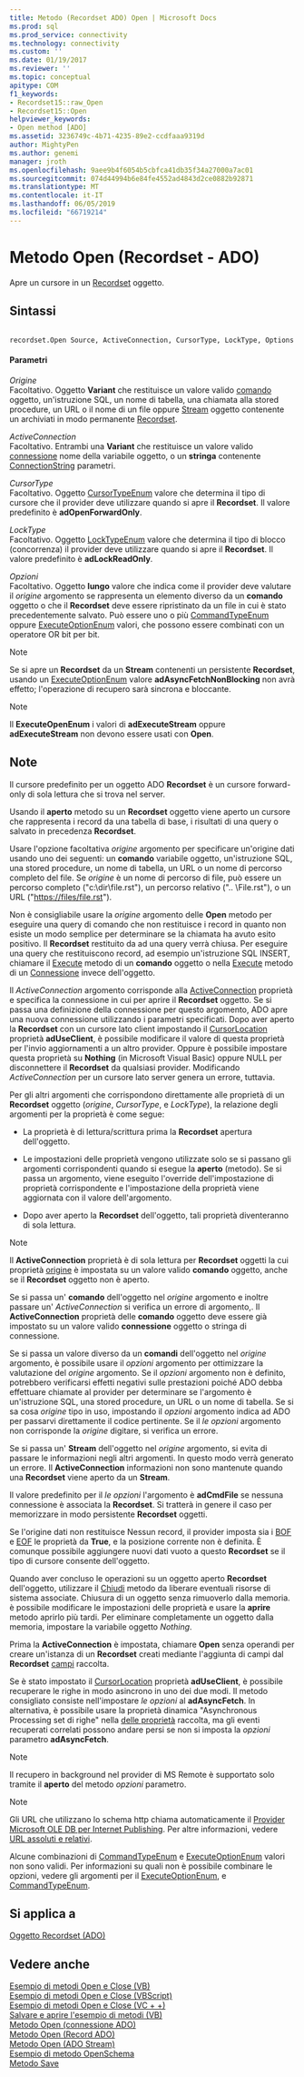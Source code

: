 ```yaml
---
title: Metodo (Recordset ADO) Open | Microsoft Docs
ms.prod: sql
ms.prod_service: connectivity
ms.technology: connectivity
ms.custom: ''
ms.date: 01/19/2017
ms.reviewer: ''
ms.topic: conceptual
apitype: COM
f1_keywords:
- Recordset15::raw_Open
- Recordset15::Open
helpviewer_keywords:
- Open method [ADO]
ms.assetid: 3236749c-4b71-4235-89e2-ccdfaaa9319d
author: MightyPen
ms.author: genemi
manager: jroth
ms.openlocfilehash: 9aee9b4f6054b5cbfca41db35f34a27000a7ac01
ms.sourcegitcommit: 074d44994b6e84fe4552ad4843d2ce0882b92871
ms.translationtype: MT
ms.contentlocale: it-IT
ms.lasthandoff: 06/05/2019
ms.locfileid: "66719214"
---
```

# <a name="open-method-ado-recordset"></a>Metodo Open (Recordset - ADO)
Apre un cursore in un [Recordset](../../../ado/reference/ado-api/recordset-object-ado.md) oggetto.  
  
## <a name="syntax"></a>Sintassi  
  
```  
  
recordset.Open Source, ActiveConnection, CursorType, LockType, Options  
```  
  
#### <a name="parameters"></a>Parametri  
 *Origine*  
 Facoltativo. Oggetto **Variant** che restituisce un valore valido [comando](../../../ado/reference/ado-api/command-object-ado.md) oggetto, un'istruzione SQL, un nome di tabella, una chiamata alla stored procedure, un URL o il nome di un file oppure [Stream](../../../ado/reference/ado-api/stream-object-ado.md) oggetto contenente un archiviati in modo permanente [Recordset](../../../ado/reference/ado-api/recordset-object-ado.md).  
  
 *ActiveConnection*  
 Facoltativo. Entrambi una **Variant** che restituisce un valore valido [connessione](../../../ado/reference/ado-api/connection-object-ado.md) nome della variabile oggetto, o un **stringa** contenente [ConnectionString](../../../ado/reference/ado-api/connectionstring-property-ado.md) parametri.  
  
 *CursorType*  
 Facoltativo. Oggetto [CursorTypeEnum](../../../ado/reference/ado-api/cursortypeenum.md) valore che determina il tipo di cursore che il provider deve utilizzare quando si apre il **Recordset**. Il valore predefinito è **adOpenForwardOnly**.  
  
 *LockType*  
 Facoltativo. Oggetto [LockTypeEnum](../../../ado/reference/ado-api/locktypeenum.md) valore che determina il tipo di blocco (concorrenza) il provider deve utilizzare quando si apre il **Recordset**. Il valore predefinito è **adLockReadOnly**.  
  
 *Opzioni*  
 Facoltativo. Oggetto **lungo** valore che indica come il provider deve valutare il *origine* argomento se rappresenta un elemento diverso da un **comando** oggetto o che il **Recordset** deve essere ripristinato da un file in cui è stato precedentemente salvato. Può essere uno o più [CommandTypeEnum](../../../ado/reference/ado-api/commandtypeenum.md) oppure [ExecuteOptionEnum](../../../ado/reference/ado-api/executeoptionenum.md) valori, che possono essere combinati con un operatore OR bit per bit.  
  
> [!NOTE]
>  Se si apre un **Recordset** da un **Stream** contenenti un persistente **Recordset**, usando un [ExecuteOptionEnum](../../../ado/reference/ado-api/executeoptionenum.md) valore **adAsyncFetchNonBlocking** non avrà effetto; l'operazione di recupero sarà sincrona e bloccante.  
  
> [!NOTE]
>  Il **ExecuteOpenEnum** i valori di **adExecuteStream** oppure **adExecuteStream** non devono essere usati con **Open**.  
  
## <a name="remarks"></a>Note  
 Il cursore predefinito per un oggetto ADO **Recordset** è un cursore forward-only di sola lettura che si trova nel server.  
  
 Usando il **aperto** metodo su un **Recordset** oggetto viene aperto un cursore che rappresenta i record da una tabella di base, i risultati di una query o salvato in precedenza **Recordset**.  
  
 Usare l'opzione facoltativa *origine* argomento per specificare un'origine dati usando uno dei seguenti: un **comando** variabile oggetto, un'istruzione SQL, una stored procedure, un nome di tabella, un URL o un nome di percorso completo del file. Se *origine* è un nome di percorso di file, può essere un percorso completo ("c:\dir\file.rst"), un percorso relativo (".. \File.rst"), o un URL ("<https://files/file.rst>").  
  
 Non è consigliabile usare la *origine* argomento delle **Open** metodo per eseguire una query di comando che non restituisce i record in quanto non esiste un modo semplice per determinare se la chiamata ha avuto esito positivo. Il **Recordset** restituito da ad una query verrà chiusa. Per eseguire una query che restituiscono record, ad esempio un'istruzione SQL INSERT, chiamare il [Execute](../../../ado/reference/ado-api/execute-method-ado-command.md) metodo di un **comando** oggetto o nella [Execute](../../../ado/reference/ado-api/execute-method-ado-connection.md) metodo di un [Connessione](../../../ado/reference/ado-api/connection-object-ado.md) invece dell'oggetto.  
  
 Il *ActiveConnection* argomento corrisponde alla [ActiveConnection](../../../ado/reference/ado-api/activeconnection-property-ado.md) proprietà e specifica la connessione in cui per aprire il **Recordset** oggetto. Se si passa una definizione della connessione per questo argomento, ADO apre una nuova connessione utilizzando i parametri specificati. Dopo aver aperto la **Recordset** con un cursore lato client impostando il [CursorLocation](../../../ado/reference/ado-api/cursorlocation-property-ado.md) proprietà **adUseClient**, è possibile modificare il valore di questa proprietà per l'invio aggiornamenti a un altro provider. Oppure è possibile impostare questa proprietà su **Nothing** (in Microsoft Visual Basic) oppure NULL per disconnettere il **Recordset** da qualsiasi provider. Modificando *ActiveConnection* per un cursore lato server genera un errore, tuttavia.  
  
 Per gli altri argomenti che corrispondono direttamente alle proprietà di un **Recordset** oggetto (*origine*, *CursorType*, e *LockType*), la relazione degli argomenti per la proprietà è come segue:  
  
-   La proprietà è di lettura/scrittura prima la **Recordset** apertura dell'oggetto.  
  
-   Le impostazioni delle proprietà vengono utilizzate solo se si passano gli argomenti corrispondenti quando si esegue la **aperto** (metodo). Se si passa un argomento, viene eseguito l'override dell'impostazione di proprietà corrispondente e l'impostazione della proprietà viene aggiornata con il valore dell'argomento.  
  
-   Dopo aver aperto la **Recordset** dell'oggetto, tali proprietà diventeranno di sola lettura.  
  
> [!NOTE]
>  Il **ActiveConnection** proprietà è di sola lettura per **Recordset** oggetti la cui proprietà [origine](../../../ado/reference/ado-api/source-property-ado-recordset.md) è impostata su un valore valido **comando** oggetto, anche se il **Recordset** oggetto non è aperto.  
  
 Se si passa un' **comando** dell'oggetto nel *origine* argomento e inoltre passare un' *ActiveConnection* si verifica un errore di argomento,. Il **ActiveConnection** proprietà delle **comando** oggetto deve essere già impostato su un valore valido **connessione** oggetto o stringa di connessione.  
  
 Se si passa un valore diverso da un **comandi** dell'oggetto nel *origine* argomento, è possibile usare il *opzioni* argomento per ottimizzare la valutazione del *origine*  argomento. Se il *opzioni* argomento non è definito, potrebbero verificarsi effetti negativi sulle prestazioni poiché ADO debba effettuare chiamate al provider per determinare se l'argomento è un'istruzione SQL, una stored procedure, un URL o un nome di tabella. Se si sa cosa *origine* tipo in uso, impostando il *opzioni* argomento indica ad ADO per passarvi direttamente il codice pertinente. Se il *le opzioni* argomento non corrisponde la *origine* digitare, si verifica un errore.  
  
 Se si passa un' **Stream** dell'oggetto nel *origine* argomento, si evita di passare le informazioni negli altri argomenti. In questo modo verrà generato un errore. Il **ActiveConnection** informazioni non sono mantenute quando una **Recordset** viene aperto da un **Stream**.  
  
 Il valore predefinito per il *le opzioni* l'argomento è **adCmdFile** se nessuna connessione è associata la **Recordset**. Si tratterà in genere il caso per memorizzare in modo persistente **Recordset** oggetti.  
  
 Se l'origine dati non restituisce Nessun record, il provider imposta sia i [BOF](../../../ado/reference/ado-api/bof-eof-properties-ado.md) e [EOF](../../../ado/reference/ado-api/bof-eof-properties-ado.md) le proprietà da **True**, e la posizione corrente non è definita. È comunque possibile aggiungere nuovi dati vuoto a questo **Recordset** se il tipo di cursore consente dell'oggetto.  
  
 Quando aver concluso le operazioni su un oggetto aperto **Recordset** dell'oggetto, utilizzare il [Chiudi](../../../ado/reference/ado-api/close-method-ado.md) metodo da liberare eventuali risorse di sistema associate. Chiusura di un oggetto senza rimuoverlo dalla memoria. è possibile modificare le impostazioni delle proprietà e usare la **aprire** metodo aprirlo più tardi. Per eliminare completamente un oggetto dalla memoria, impostare la variabile oggetto *Nothing*.  
  
 Prima la **ActiveConnection** è impostata, chiamare **Open** senza operandi per creare un'istanza di un **Recordset** creati mediante l'aggiunta di campi dal  **Recordset** [campi](../../../ado/reference/ado-api/fields-collection-ado.md) raccolta.  
  
 Se è stato impostato il [CursorLocation](../../../ado/reference/ado-api/cursorlocation-property-ado.md) proprietà **adUseClient**, è possibile recuperare le righe in modo asincrono in uno dei due modi. Il metodo consigliato consiste nell'impostare *le opzioni* al **adAsyncFetch**. In alternativa, è possibile usare la proprietà dinamica "Asynchronous Processing set di righe" nella [delle proprietà](../../../ado/reference/ado-api/properties-collection-ado.md) raccolta, ma gli eventi recuperati correlati possono andare persi se non si imposta la *opzioni* parametro **adAsyncFetch**.  
  
> [!NOTE]
>  Il recupero in background nel provider di MS Remote è supportato solo tramite il **aperto** del metodo *opzioni* parametro.  
  
> [!NOTE]
>  Gli URL che utilizzano lo schema http chiama automaticamente il [Provider Microsoft OLE DB per Internet Publishing](../../../ado/guide/appendixes/microsoft-ole-db-provider-for-internet-publishing.md). Per altre informazioni, vedere [URL assoluti e relativi](../../../ado/guide/data/absolute-and-relative-urls.md).  
  
 Alcune combinazioni di [CommandTypeEnum](../../../ado/reference/ado-api/commandtypeenum.md) e [ExecuteOptionEnum](../../../ado/reference/ado-api/executeoptionenum.md) valori non sono validi. Per informazioni su quali non è possibile combinare le opzioni, vedere gli argomenti per il [ExecuteOptionEnum](../../../ado/reference/ado-api/executeoptionenum.md), e [CommandTypeEnum](../../../ado/reference/ado-api/commandtypeenum.md).  
  
## <a name="applies-to"></a>Si applica a  
 [Oggetto Recordset (ADO)](../../../ado/reference/ado-api/recordset-object-ado.md)  
  
## <a name="see-also"></a>Vedere anche  
 [Esempio di metodi Open e Close (VB)](../../../ado/reference/ado-api/open-and-close-methods-example-vb.md)   
 [Esempio di metodi Open e Close (VBScript)](../../../ado/reference/ado-api/open-and-close-methods-example-vbscript.md)   
 [Esempio di metodi Open e Close (VC + +)](../../../ado/reference/ado-api/open-and-close-methods-example-vc.md)   
 [Salvare e aprire l'esempio di metodi (VB)](../../../ado/reference/ado-api/save-and-open-methods-example-vb.md)   
 [Metodo Open (connessione ADO)](../../../ado/reference/ado-api/open-method-ado-connection.md)   
 [Metodo Open (Record ADO)](../../../ado/reference/ado-api/open-method-ado-record.md)   
 [Metodo Open (ADO Stream)](../../../ado/reference/ado-api/open-method-ado-stream.md)   
 [Esempio di metodo OpenSchema](../../../ado/reference/ado-api/openschema-method.md)   
 [Metodo Save](../../../ado/reference/ado-api/save-method.md)
